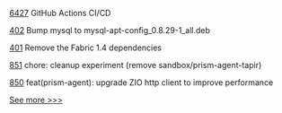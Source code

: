 
[6427](https://github.com/hyperledger/besu/pull/6427) GitHub Actions CI/CD

[402](https://github.com/hyperledger/fabric-ca/pull/402) Bump mysql to mysql-apt-config_0.8.29-1_all.deb

[401](https://github.com/hyperledger/fabric-ca/pull/401) Remove the Fabric 1.4 dependencies

[851](https://github.com/hyperledger-labs/open-enterprise-agent/pull/851) chore: cleanup experiment (remove sandbox/prism-agent-tapir)

[850](https://github.com/hyperledger-labs/open-enterprise-agent/pull/850) feat(prism-agent): upgrade ZIO http client to improve performance


[See more >>>](https://start-here.hyperledger.org/pull-requests)
